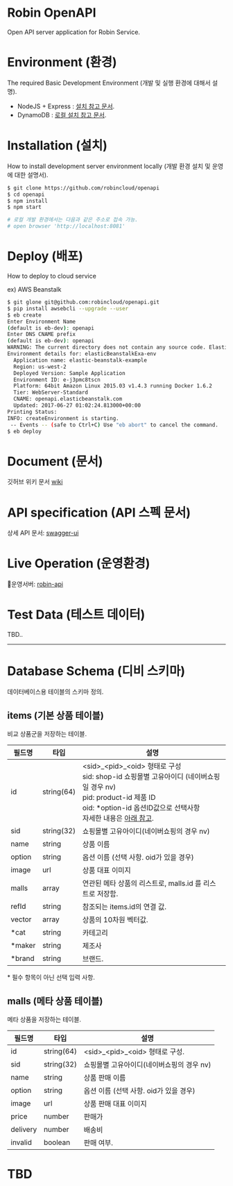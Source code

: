 # Robin OpenAPI
Open API server application for Robin Service.


# Environment (환경)
The required Basic Development Environment (개발 및 실행 환경에 대해서 설명).

- NodeJS + Express : [설치 참고 문서](http://webframeworks.kr/getstarted/expressjs/).
- DynamoDB : [로컬 설치 참고 문서](http://docs.aws.amazon.com/ko_kr/amazondynamodb/latest/developerguide/DynamoDBLocal.html).



# Installation (설치)
How to install development server environment locally (개발 환경 설치 및 운영에 대한 설명서).


```bash
$ git clone https://github.com/robincloud/openapi
$ cd openapi
$ npm install
$ npm start

# 로컬 개발 환경에서는 다음과 같은 주소로 접속 가능.
# open browser 'http://localhost:8081'
```

# Deploy (배포)
How to deploy to cloud service

ex) AWS Beanstalk
```bash
$ git glone git@github.com:robincloud/openapi.git
$ pip install awsebcli --upgrade --user
$ eb create
Enter Environment Name
(default is eb-dev): openapi
Enter DNS CNAME prefix
(default is eb-dev): openapi
WARNING: The current directory does not contain any source code. Elastic Beanstalk is launching the sample application instead.
Environment details for: elasticBeanstalkExa-env
  Application name: elastic-beanstalk-example
  Region: us-west-2
  Deployed Version: Sample Application
  Environment ID: e-j3pmc8tscn
  Platform: 64bit Amazon Linux 2015.03 v1.4.3 running Docker 1.6.2
  Tier: WebServer-Standard
  CNAME: openapi.elasticbeanstalk.com
  Updated: 2017-06-27 01:02:24.813000+00:00
Printing Status:
INFO: createEnvironment is starting.
 -- Events -- (safe to Ctrl+C) Use "eb abort" to cancel the command.
$ eb deploy
```


# Document (문서)
깃허브 위키 문서 [wiki](https://github.com/robincloud/openapi/wiki) 


# API specification (API 스펙 문서)
상세 API 문서: [swagger-ui](https://robin-api.oneprice.co.kr/swagger-ui/)


# Live Operation (운영환경)
운영서버: [robin-api](https://robin-api.oneprice.co.kr)


# Test Data (테스트 데이터)
TBD..


---


# Database Schema (디비 스키마)

데이터베이스용 테이블의 스키마 정의.

## items (기본 상품 테이블)

비교 상품군을 저장하는 테이블.

필드명   | 타입        | 설명
--------|-----------|----------
id      | string(64)| \<sid>\_\<pid>\_\<oid> 형태로 구성 <br> sid: shop-id 쇼핑몰별 고유아이디 (네이버쇼핑일 경우 nv)  <br> pid: product-id 제품 ID <br> oid: *option-id 옵션ID값으로 선택사항 <br> 자세한 내용은 [아래 참고](#tbd).
sid     | string(32)| 쇼핑몰별 고유아이디(네이버쇼핑의 경우 nv)
name    | string    | 상품 이름
option  | string    | 옵션 이름 (선택 사항. oid가 있을 경우)
image   | url       | 상품 대표 이미지
malls   | array     | 연관된 메타 상품의 리스트로, malls.id 를 리스트로 저장함.
refId   | string    | 참조되는 items.id의 연결 값.
vector  | array<N>  | 상품의 10차원 벡터값.
*cat    | string    | 카테고리
*maker  | string    | 제조사
*brand  | string    | 브랜드.

 \* 필수 항목이 아닌 선택 입력 사항.


## malls (메타 상품 테이블)

메타 상품을 저장하는 테이블.

필드명    | 타입       | 설명
--------|-----------|----------
id      | string(64)| \<sid>\_\<pid>\_\<oid> 형태로 구성.
sid	    | string(32)| 쇼핑몰별 고유아이디(네이버쇼핑의 경우 nv)
name    | string    | 상품 판매 이름
option  | string    | 옵션 이름 (선택 사항. oid가 있을 경우)
image   | url       | 상품 판매 대표 이미지
price   | number    | 판매가
delivery | number   | 배송비
invalid | boolean   | 판매 여부.


# TBD


